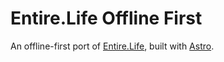 # Entire.Life Offline First

An offline-first port of [Entire.Life](chadoh/entire_life), built with [Astro](https://astro.build).